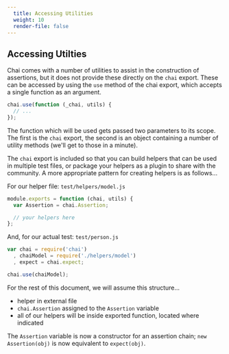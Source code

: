 ```yaml
---
  title: Accessing Utilities
  weight: 10
  render-file: false
---
```


## Accessing Utilties

Chai comes with a number of utilities to assist in the construction of assertions,
but it does not provide these directly on the `chai` export. These can be accessed 
by using the `use` method of the chai export, which accepts a single function as
an argument.

```javascript
chai.use(function (_chai, utils) {
  // ...
});
```

The function which will be used gets passed two parameters to its scope. The first
is the `chai` export, the second is an object containing a number of utility 
methods (we'll get to those in a minute).

The `chai` export is included so that you can build helpers that can be used
in multiple test files, or package your helpers as a plugin to share with the
community. A more appropriate pattern for creating helpers is as follows...

For our helper file: `test/helpers/model.js`

```javascript
module.exports = function (chai, utils) {
  var Assertion = chai.Assertion;

  // your helpers here
};
```

And, for our actual test: `test/person.js`

```javascript
var chai = require('chai')
  , chaiModel = require('./helpers/model')
  , expect = chai.expect;

chai.use(chaiModel);
```

For the rest of this document, we will assume this structure...

- helper in external file
- `chai.Assertion` assigned to the `Assertion` variable
- all of our helpers will be inside exported function, located where indicated

The `Assertion` variable is now a constructor for an assertion chain;
`new Assertion(obj)` is now equivalent to `expect(obj)`.
